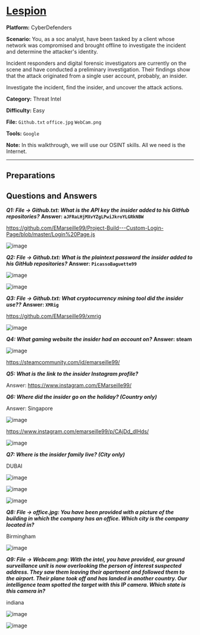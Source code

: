 # <a href="https://cyberdefenders.org/blueteam-ctf-challenges/lespion/">Lespion</a>

**Platform:** CyberDefenders

**Scenario:** You, as a soc analyst, have been tasked by a client whose network was compromised and brought offline to investigate the incident and determine the attacker's identity.

Incident responders and digital forensic investigators are currently on the scene and have conducted a preliminary investigation. Their findings show that the attack originated from a single user account, probably, an insider.

Investigate the incident, find the insider, and uncover the attack actions.

**Category:** Threat Intel

**Difficulty:** Easy

**File:** `Github.txt` `office.jpg` `WebCam.png`

**Tools:** `Google` 

**Note:** In this walkthrough, we will use our OSINT skills. All we need is the Internet.

---

## **Preparations**



## **Questions and Answers**

***Q1: File -> Github.txt: What is the API key the insider added to his GitHub repositories?***
**Answer: `aJFRaLHjMXvYZgLPwiJkroYLGRkNBW`**

https://github.com/EMarseille99/Project-Build---Custom-Login-Page/blob/master/Login%20Page.js

![image](https://github.com/user-attachments/assets/ddd604b6-98ce-4a44-896d-dec29cc9849c)

***Q2: File -> Github.txt: What is the plaintext password the insider added to his GitHub repositories?***
**Answer: `PicassoBaguette99`**

![image](https://github.com/user-attachments/assets/85b58440-308d-44c2-9dfd-ae46661230c5)

![image](https://github.com/user-attachments/assets/75c1457e-3c59-4d8a-a2eb-bee98caa74d3)

***Q3: File -> Github.txt: What cryptocurrency mining tool did the insider use??***
**Answer: `XMRig`**

https://github.com/EMarseille99/xmrig

![image](https://github.com/user-attachments/assets/95b97222-434a-402d-b69b-8714341e20f4)

***Q4: What gaming website the insider had an account on?***
**Answer: steam**

![image](https://github.com/user-attachments/assets/6a14660a-c994-40ae-93a8-a0e509b23dcd)

https://steamcommunity.com/id/emarseille99/

***Q5: What is the link to the insider Instagram profile?***

Answer: https://www.instagram.com/EMarseille99/

***Q6: Where did the insider go on the holiday? (Country only)***

Answer: Singapore

![image](https://github.com/user-attachments/assets/f8b1ebff-e4b7-431c-8704-15f2cfdcf526)

https://www.instagram.com/emarseille99/p/CAjDd_dlHds/

![image](https://github.com/user-attachments/assets/2667ee6f-dad1-41e1-b39f-033999492c9b)


***Q7: Where is the insider family live? (City only)***

DUBAI

![image](https://github.com/user-attachments/assets/2692944c-9b08-48a0-bd13-56505d3f32b0)

![image](https://github.com/user-attachments/assets/8500c690-4c43-4482-900b-6c650c50ab3b)

![image](https://github.com/user-attachments/assets/bceb4ebd-113f-4349-ac35-06ba24dbf799)

***Q8: File -> office.jpg: You have been provided with a picture of the building in which the company has an office. Which city is the company located in?***

Birmingham

![image](https://github.com/user-attachments/assets/bca1508c-5df3-45fe-90ff-f365877ff3cd)

***Q9: File -> Webcam.png: With the intel, you have provided, our ground surveillance unit is now overlooking the person of interest suspected address. They saw them leaving their apartment and followed them to the airport. Their plane took off and has landed in another country. Our intelligence team spotted the target with this IP camera. Which state is this camera in?***

indiana

![image](https://github.com/user-attachments/assets/a731c9de-9255-4530-a40a-d7504e2d1849)

![image](https://github.com/user-attachments/assets/54c11daf-5a75-46c4-a7df-8f48929b9d7b)

